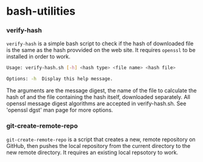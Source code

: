 # bash-utilities

### verify-hash

`verify-hash` is a simple bash script to check if the hash of downloaded file is the same as the hash provvided on the web site. It requires `openssl` to be installed in order to work.

```bash
Usage: verify-hash.sh [-h] <hash type> <file name> <hash file>

Options: -h  Display this help message.
```

The arguments are the message digest, the name of the file to calculate the hash of and the file containing the hash itself, downloaded separately. All openssl message digest algorithms are accepted in verify-hash.sh. See 'openssl dgst' man page for more options.

### git-create-remote-repo

`git-create-remote-repo` is a script that creates a new, remote repository on GitHub, then pushes the local repository from the current directory to the new remote directory. It requires an existing local repsotory to work.